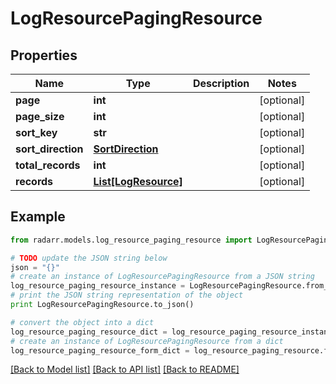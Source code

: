 # LogResourcePagingResource


## Properties
Name | Type | Description | Notes
------------ | ------------- | ------------- | -------------
**page** | **int** |  | [optional] 
**page_size** | **int** |  | [optional] 
**sort_key** | **str** |  | [optional] 
**sort_direction** | [**SortDirection**](SortDirection.md) |  | [optional] 
**total_records** | **int** |  | [optional] 
**records** | [**List[LogResource]**](LogResource.md) |  | [optional] 

## Example

```python
from radarr.models.log_resource_paging_resource import LogResourcePagingResource

# TODO update the JSON string below
json = "{}"
# create an instance of LogResourcePagingResource from a JSON string
log_resource_paging_resource_instance = LogResourcePagingResource.from_json(json)
# print the JSON string representation of the object
print LogResourcePagingResource.to_json()

# convert the object into a dict
log_resource_paging_resource_dict = log_resource_paging_resource_instance.to_dict()
# create an instance of LogResourcePagingResource from a dict
log_resource_paging_resource_form_dict = log_resource_paging_resource.from_dict(log_resource_paging_resource_dict)
```
[[Back to Model list]](../README.md#documentation-for-models) [[Back to API list]](../README.md#documentation-for-api-endpoints) [[Back to README]](../README.md)


